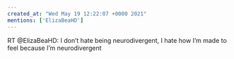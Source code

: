 ```yaml
---
created_at: "Wed May 19 12:22:07 +0000 2021"
mentions: ['ElizaBeaHD']
---
```


RT @ElizaBeaHD: I don’t hate being neurodivergent, I hate how I’m made to feel because I’m neurodivergent
